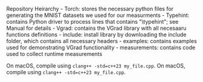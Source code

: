 Repository Heirarchy
    - Torch: stores the necessary python files for generating the MNIST datasets we used for our measurments
    - Typehint: contains Python driver to process lines that contains "\\typehint"; see Manual for details
    - Vgrad: contains the VGrad library with all necesaaru functions definitions
        - include: install library by downloading the include folder, which contains all necessary headers
        - examples: contains examples used for demonstrating VGrad functionality
        - measurements: contains code used to collect runtime measurements 

On macOS, compile using `clang++ -std=c++23 my_file.cpp`.
On macOS, compile using `clang++ -std=c++23 my_file.cpp`.

